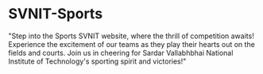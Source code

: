 # SVNIT-Sports
"Step into the Sports SVNIT website, where the thrill of competition awaits! Experience the excitement of our teams as they play their hearts out on the fields and courts. Join us in cheering for Sardar Vallabhbhai National Institute of Technology's sporting spirit and victories!"
